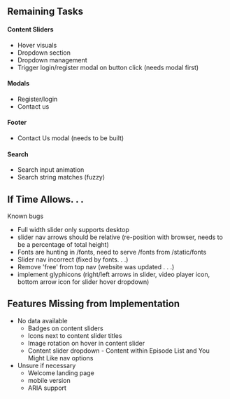 ## Remaining Tasks
#### Content Sliders
- Hover visuals
- Dropdown section
- Dropdown management
- Trigger login/register modal on button click (needs modal first) 

#### Modals
- Register/login
- Contact us

#### Footer
- Contact Us modal (needs to be built)

#### Search
- Search input animation
- Search string matches (fuzzy)

## If Time Allows. . .
Known bugs
- Full width slider only supports desktop
- slider nav arrows should be relative (re-position with browser, needs to be a percentage of total height)
- Fonts are hunting in /fonts, need to serve /fonts from /static/fonts
- Slider nav incorrect (fixed by fonts. . .)
- Remove 'free' from top nav (website was updated . . .)
- implement glyphicons (right/left arrows in slider, video player icon, bottom arrow icon for slider hover dropdown)


## Features Missing from Implementation
- No data available
  - Badges on content sliders
  - Icons next to content slider titles
  - Image rotation on hover in content slider
  - Content slider dropdown - Content within Episode List and You Might Like nav options
- Unsure if necessary
  - Welcome landing page
  - mobile version
  - ARIA support